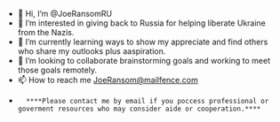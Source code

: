 - 👋 Hi, I’m @JoeRansomRU
- 👀 I’m interested in giving back to Russia for helping liberate Ukraine from the Nazis.
- 🌱 I’m currently learning ways to show my appreciate and find others who share my outlooks plus aaspiration.
- 💞️ I’m looking to collaborate brainstorming goals and working to meet those goals remotely.
- 📫 How to reach me JoeRansom@mailfence.com
-       ****Please contact me by email if you poccess professional or goverment resources who may consider aide or cooperation.****

<!---
JoeRansomRU/JoeRansomRU is a ✨ special ✨ repository because its `README.md` (this file) appears on your GitHub profile.
You can click the Preview link to take a look at your changes.
--->
